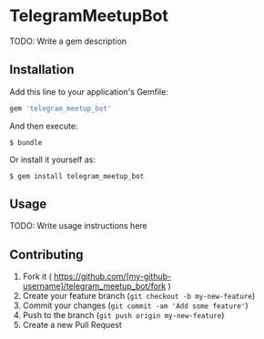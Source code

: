 # TelegramMeetupBot

TODO: Write a gem description

## Installation

Add this line to your application's Gemfile:

```ruby
gem 'telegram_meetup_bot'
```

And then execute:

    $ bundle

Or install it yourself as:

    $ gem install telegram_meetup_bot

## Usage

TODO: Write usage instructions here

## Contributing

1. Fork it ( https://github.com/[my-github-username]/telegram_meetup_bot/fork )
2. Create your feature branch (`git checkout -b my-new-feature`)
3. Commit your changes (`git commit -am 'Add some feature'`)
4. Push to the branch (`git push origin my-new-feature`)
5. Create a new Pull Request
